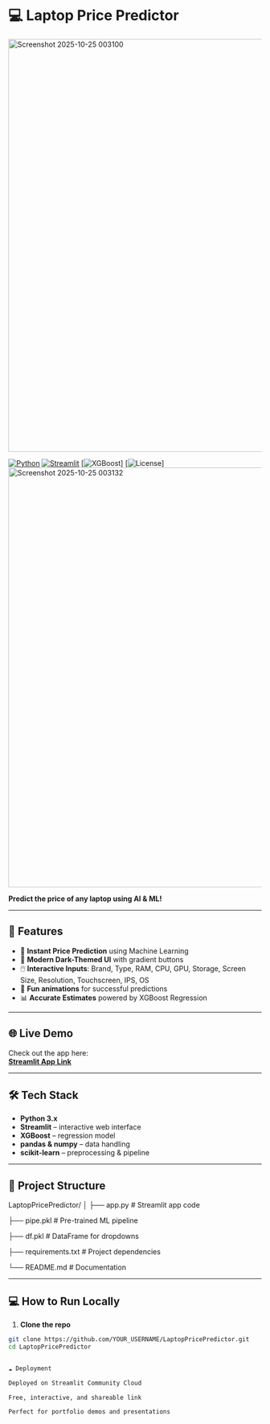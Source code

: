 # 💻 Laptop Price Predictor
<img width="1620" height="821" alt="Screenshot 2025-10-25 003100" src="https://github.com/user-attachments/assets/b851485d-e1a3-45d4-899e-68d4df8fc62b" />



[![Python](https://img.shields.io/badge/Python-3.10+-blue?style=for-the-badge&logo=python)](https://www.python.org/)
[![Streamlit](https://img.shields.io/badge/Streamlit-Yes-orange?style=for-the-badge&logo=streamlit)](https://streamlit.io/)
[![XGBoost](https://img.shields.io/badge/XGBoost-Yes-red?style=for-the-badge&logo=xgboost)]
[![License](https://img.shields.io/badge/License-MIT-green?style=for-the-badge)]
<img width="1540" height="835" alt="Screenshot 2025-10-25 003132" src="https://github.com/user-attachments/assets/3997e4af-c63c-4d78-ab5b-256811ab284f" />


**Predict the price of any laptop using AI & ML!**  

---

## 🌟 Features

- 🚀 **Instant Price Prediction** using Machine Learning  
- 🎨 **Modern Dark-Themed UI** with gradient buttons  
- 🖱️ **Interactive Inputs**: Brand, Type, RAM, CPU, GPU, Storage, Screen Size, Resolution, Touchscreen, IPS, OS  
- 🎈 **Fun animations** for successful predictions  
- 📊 **Accurate Estimates** powered by XGBoost Regression  

---

## 🌐 Live Demo

Check out the app here:  
[**Streamlit App Link**](https://laptop-price-predictor-shahid.streamlit.app/)  

---

## 🛠 Tech Stack

- **Python 3.x**  
- **Streamlit** – interactive web interface  
- **XGBoost** – regression model  
- **pandas & numpy** – data handling  
- **scikit-learn** – preprocessing & pipeline  

---

## 📂 Project Structure
LaptopPricePredictor/
│
├── app.py # Streamlit app code

├── pipe.pkl # Pre-trained ML pipeline

├── df.pkl # DataFrame for dropdowns

├── requirements.txt # Project dependencies

└── README.md # Documentation


---

## 💻 How to Run Locally

1. **Clone the repo**

```bash
git clone https://github.com/YOUR_USERNAME/LaptopPricePredictor.git
cd LaptopPricePredictor


☁️ Deployment

Deployed on Streamlit Community Cloud

Free, interactive, and shareable link

Perfect for portfolio demos and presentations





